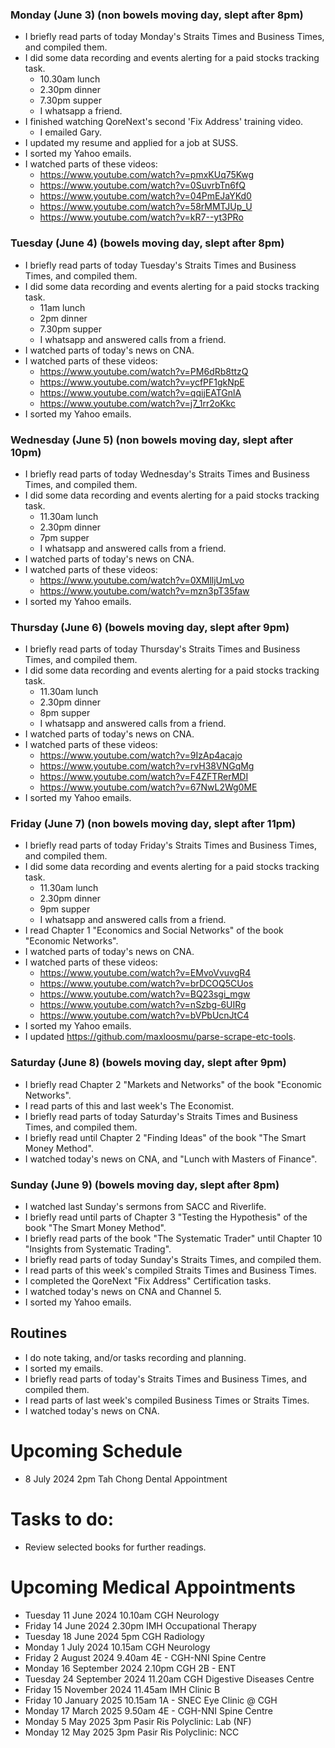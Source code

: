### Monday (June 3) (non bowels moving day, slept after 8pm)
- I briefly read parts of today Monday's Straits Times and Business Times, and compiled them.
- I did some data recording and events alerting for a paid stocks tracking task.
    - 10.30am lunch
    - 2.30pm dinner
    - 7.30pm supper
    - I whatsapp a friend.
- I finished watching QoreNext's second 'Fix Address' training video.
    - I emailed Gary.
- I updated my resume and applied for a job at SUSS.
- I sorted my Yahoo emails.
- I watched parts of these videos:
    - https://www.youtube.com/watch?v=pmxKUq75Kwg
    - https://www.youtube.com/watch?v=0SuvrbTn6fQ
    - https://www.youtube.com/watch?v=04PmEJaYKd0
    - https://www.youtube.com/watch?v=58rMMTJUp_U
    - https://www.youtube.com/watch?v=kR7--yt3PRo

### Tuesday (June 4) (bowels moving day, slept after 8pm)
- I briefly read parts of today Tuesday's Straits Times and Business Times, and compiled them.
- I did some data recording and events alerting for a paid stocks tracking task.
    - 11am lunch
    - 2pm dinner
    - 7.30pm supper
    - I whatsapp and answered calls from a friend.
- I watched parts of today's news on CNA.
- I watched parts of these videos:
    - https://www.youtube.com/watch?v=PM6dRb8ttzQ
    - https://www.youtube.com/watch?v=ycfPF1gkNpE
    - https://www.youtube.com/watch?v=qqijEATGnlA
    - https://www.youtube.com/watch?v=j7_1rr2oKkc
- I sorted my Yahoo emails.

### Wednesday (June 5) (non bowels moving day, slept after 10pm)
- I briefly read parts of today Wednesday's Straits Times and Business Times, and compiled them.
- I did some data recording and events alerting for a paid stocks tracking task.
    - 11.30am lunch
    - 2.30pm dinner
    - 7pm supper
    - I whatsapp and answered calls from a friend.
- I watched parts of today's news on CNA.
- I watched parts of these videos:
    - https://www.youtube.com/watch?v=0XMlljUmLvo
    - https://www.youtube.com/watch?v=mzn3pT35faw
- I sorted my Yahoo emails.

### Thursday (June 6) (bowels moving day, slept after 9pm)
- I briefly read parts of today Thursday's Straits Times and Business Times, and compiled them.
- I did some data recording and events alerting for a paid stocks tracking task.
    - 11.30am lunch
    - 2.30pm dinner
    - 8pm supper
    - I whatsapp and answered calls from a friend.
- I watched parts of today's news on CNA.
- I watched parts of these videos:
    - https://www.youtube.com/watch?v=9IzAp4acajo
    - https://www.youtube.com/watch?v=rvH38VNGqMg
    - https://www.youtube.com/watch?v=F4ZFTRerMDI
    - https://www.youtube.com/watch?v=67NwL2Wg0ME
- I sorted my Yahoo emails.

### Friday (June 7) (non bowels moving day, slept after 11pm)
- I briefly read parts of today Friday's Straits Times and Business Times, and compiled them.
- I did some data recording and events alerting for a paid stocks tracking task.
    - 11.30am lunch
    - 2.30pm dinner
    - 9pm supper
    - I whatsapp and answered calls from a friend.
- I read Chapter 1 "Economics and Social Networks" of the book "Economic Networks".
- I watched parts of today's news on CNA.
- I watched parts of these videos:
    - https://www.youtube.com/watch?v=EMvoVvuvgR4
    - https://www.youtube.com/watch?v=brDCOQ5CUos
    - https://www.youtube.com/watch?v=BQ23sgi_mgw
    - https://www.youtube.com/watch?v=nSzbg-6UIRg
    - https://www.youtube.com/watch?v=bVPbUcnJtC4
- I sorted my Yahoo emails.
- I updated https://github.com/maxloosmu/parse-scrape-etc-tools.

### Saturday (June 8) (bowels moving day, slept after 9pm)
- I briefly read Chapter 2 "Markets and Networks" of the book "Economic Networks".
- I read parts of this and last week's The Economist.
- I briefly read parts of today Saturday's Straits Times and Business Times, and compiled them.
- I briefly read until Chapter 2 "Finding Ideas" of the book "The Smart Money Method".
- I watched today's news on CNA, and "Lunch with Masters of Finance".

### Sunday (June 9) (bowels moving day, slept after 8pm)
- I watched last Sunday's sermons from SACC and Riverlife.
- I briefly read until parts of Chapter 3 "Testing the Hypothesis" of the book "The Smart Money Method".
- I briefly read parts of the book "The Systematic Trader" until Chapter 10 "Insights from Systematic Trading". 
- I briefly read parts of today Sunday's Straits Times, and compiled them.
- I read parts of this week's compiled Straits Times and Business Times.
- I completed the QoreNext "Fix Address" Certification tasks.
- I watched today's news on CNA and Channel 5.
- I sorted my Yahoo emails.



## Routines
- I do note taking, and/or tasks recording and planning.
- I sorted my emails.
- I briefly read parts of today's Straits Times and Business Times, and compiled them.
- I read parts of last week's compiled Business Times or Straits Times.
- I watched today's news on CNA.

# Upcoming Schedule
- 8 July 2024 2pm Tah Chong Dental Appointment

# Tasks to do:
- Review selected books for further readings.

# Upcoming Medical Appointments
- Tuesday 11 June 2024 10.10am CGH Neurology
- Friday 14 June 2024 2.30pm IMH Occupational Therapy
- Tuesday 18 June 2024 5pm CGH Radiology
- Monday 1 July 2024 10.15am CGH Neurology
- Friday 2 August 2024 9.40am 4E - CGH-NNI Spine Centre
- Monday 16 September 2024 2.10pm CGH 2B - ENT
- Tuesday 24 September 2024 11.20am CGH Digestive Diseases Centre
- Friday 15 November 2024 11.45am IMH Clinic B
- Friday 10 January 2025 10.15am 1A - SNEC Eye Clinic @ CGH
- Monday 17 March 2025 9.50am 4E - CGH-NNI Spine Centre
- Monday 5 May 2025 3pm Pasir Ris Polyclinic: Lab (NF)
- Monday 12 May 2025 3pm Pasir Ris Polyclinic: NCC
